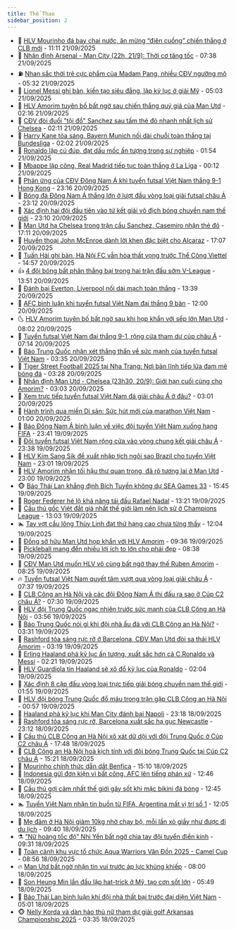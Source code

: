 ```yaml
---
title: Thể Thao
sidebar_position: 2
---
```


<!-- dantri-the-thao:START -->
- 🎡 [HLV Mourinho đá bay chai nước, ăn mừng “điên cuồng” chiến thắng ở CLB mới](https://dantri.com.vn/the-thao/hlv-mourinho-da-bay-chai-nuoc-an-mung-dien-cuong-chien-thang-o-clb-moi-20250921181039849.htm) - 11:11 21/09/2025
- 💯 [Nhận định Arsenal - Man City &lpar;22h, 21/9&rpar;: Thời cơ tăng tốc](https://dantri.com.vn/the-thao/nhan-dinh-arsenal-man-city-22h-219-thoi-co-tang-toc-20250921103440560.htm) - 07:38 21/09/2025
- ⛽️ [Nhan sắc thời trẻ cực phẩm của Madam Pang, nhiều CĐV ngưỡng mộ](https://dantri.com.vn/the-thao/nhan-sac-thoi-tre-cuc-pham-cua-madam-pang-nhieu-cdv-nguong-mo-20250921123218015.htm) - 05:32 21/09/2025
- 💃 [Lionel Messi ghi bàn, kiến tạo siêu đẳng, lập kỷ lục ở giải Mỹ](https://dantri.com.vn/the-thao/lionel-messi-ghi-ban-kien-tao-sieu-dang-lap-ky-luc-o-giai-my-20250921120329321.htm) - 05:03 21/09/2025
- 🌈 [HLV Amorim tuyên bố bất ngờ sau chiến thắng quý giá của Man Utd](https://dantri.com.vn/the-thao/hlv-amorim-tuyen-bo-bat-ngo-sau-chien-thang-quy-gia-cua-man-utd-20250921081548243.htm) - 02:16 21/09/2025
- 🦅 [CĐV đòi đuổi &quot;tội đồ&quot; Sanchez sau tấm thẻ đỏ nhanh nhất lịch sử Chelsea](https://dantri.com.vn/the-thao/cdv-doi-duoi-toi-do-sanchez-sau-tam-the-do-nhanh-nhat-lich-su-chelsea-20250921090258600.htm) - 02:11 21/09/2025
- 🌝 [Harry Kane tỏa sáng, Bayern Munich nối dài chuỗi toàn thắng tại Bundesliga](https://dantri.com.vn/the-thao/harry-kane-toa-sang-bayern-munich-noi-dai-chuoi-toan-thang-tai-bundesliga-20250921085319483.htm) - 02:02 21/09/2025
- 🚀 [Ronaldo lập cú đúp, đạt dấu mốc ấn tượng trong sự nghiệp](https://dantri.com.vn/the-thao/ronaldo-lap-cu-dup-dat-dau-moc-an-tuong-trong-su-nghiep-20250921083000522.htm) - 01:54 21/09/2025
- 🎉 [Mbappe lập công, Real Madrid tiếp tục toàn thắng ở La Liga](https://dantri.com.vn/the-thao/mbappe-lap-cong-real-madrid-tiep-tuc-toan-thang-o-la-liga-20250921071209434.htm) - 00:12 21/09/2025
- 📝 [Phản ứng của CĐV Đông Nam Á khi tuyển futsal Việt Nam thắng 9-1 Hong Kong](https://dantri.com.vn/the-thao/phan-ung-cua-cdv-dong-nam-a-khi-tuyen-futsal-viet-nam-thang-9-1-hong-kong-20250920222432490.htm) - 23:16 20/09/2025
- 🦄 [Bóng đá Đông Nam Á thắng lớn ở lượt đầu vòng loại giải futsal châu Á](https://dantri.com.vn/the-thao/bong-da-dong-nam-a-thang-lon-o-luot-dau-vong-loai-giai-futsal-chau-a-20250920235753976.htm) - 23:12 20/09/2025
- 🎉 [Xác định hai đội đầu tiên vào tứ kết giải vô địch bóng chuyền nam thế giới](https://dantri.com.vn/the-thao/xac-dinh-hai-doi-dau-tien-vao-tu-ket-giai-vo-dich-bong-chuyen-nam-the-gioi-20250920231255403.htm) - 23:10 20/09/2025
- 💼 [Man Utd hạ Chelsea trong trận cầu Sanchez, Casemiro nhận thẻ đỏ](https://dantri.com.vn/the-thao/man-utd-ha-chelsea-trong-tran-cau-sanchez-casemiro-nhan-the-do-20250920230415723.htm) - 17:11 20/09/2025
- 🤡 [Huyền thoại John McEnroe dành lời khen đặc biệt cho Alcaraz](https://dantri.com.vn/the-thao/huyen-thoai-john-mcenroe-danh-loi-khen-dac-biet-cho-alcaraz-20250920210724350.htm) - 17:07 20/09/2025
- 🦆 [Tuấn Hải ghi bàn, Hà Nội FC vẫn hòa thất vọng trước Thể Công Viettel](https://dantri.com.vn/the-thao/tuan-hai-ghi-ban-ha-noi-fc-van-hoa-that-vong-truoc-the-cong-viettel-20250920214900423.htm) - 14:57 20/09/2025
- 👍 [4 đội bóng bất phân thắng bại trong hai trận đấu sớm V-League](https://dantri.com.vn/the-thao/4-doi-bong-bat-phan-thang-bai-trong-hai-tran-dau-som-v-league-20250920204733911.htm) - 13:51 20/09/2025
- 💼 [Đánh bại Everton, Liverpool nối dài mạch toàn thắng](https://dantri.com.vn/the-thao/danh-bai-everton-liverpool-noi-dai-mach-toan-thang-20250920203855342.htm) - 13:39 20/09/2025
- 🦒 [AFC bình luận khi tuyển futsal Việt Nam đại thắng 9 bàn](https://dantri.com.vn/the-thao/afc-binh-luan-khi-tuyen-futsal-viet-nam-dai-thang-9-ban-20250920185917701.htm) - 12:00 20/09/2025
- 🌜 [HLV Amorim tuyên bố bất ngờ sau khi họp khẩn với sếp lớn Man Utd](https://dantri.com.vn/the-thao/hlv-amorim-tuyen-bo-bat-ngo-sau-khi-hop-khan-voi-sep-lon-man-utd-20250920140200130.htm) - 08:02 20/09/2025
- 🦆 [Tuyển futsal Việt Nam đại thắng 9-1, rộng cửa tham dự cúp châu Á](https://dantri.com.vn/the-thao/tuyen-futsal-viet-nam-dai-thang-9-1-rong-cua-tham-du-cup-chau-a-20250920141303988.htm) - 07:14 20/09/2025
- 💪 [Báo Trung Quốc nhận xét thẳng thắn về sức mạnh của tuyển futsal Việt Nam](https://dantri.com.vn/the-thao/bao-trung-quoc-nhan-xet-thang-than-ve-suc-manh-cua-tuyen-futsal-viet-nam-20250920103453880.htm) - 03:35 20/09/2025
- 🧠 [Tiger Street Football 2025 tại Nha Trang: Nơi bản lĩnh tiếp lửa đam mê bóng đá](https://dantri.com.vn/the-thao/tiger-street-football-2025-tai-nha-trang-noi-ban-linh-tiep-lua-dam-me-bong-da-20250920095541027.htm) - 03:28 20/09/2025
- 🦄 [Nhận định Man Utd - Chelsea &lpar;23h30, 20/9&rpar;: Giới hạn cuối cùng cho Amorim?](https://dantri.com.vn/the-thao/nhan-dinh-man-utd-chelsea-23h30-209-gioi-han-cuoi-cung-cho-amorim-20250920100321276.htm) - 03:03 20/09/2025
- 🥸 [Xem trực tiếp tuyển futsal Việt Nam đá giải châu Á ở đâu?](https://dantri.com.vn/the-thao/xem-truc-tiep-tuyen-futsal-viet-nam-da-giai-chau-a-o-dau-20250920094943669.htm) - 03:01 20/09/2025
- 🤠 [Hành trình qua miền Di sản: Sức hút mới của marathon Việt Nam](https://dantri.com.vn/the-thao/hanh-trinh-qua-mien-di-san-suc-hut-moi-cua-marathon-viet-nam-20250919232350399.htm) - 01:00 20/09/2025
- 👺 [Báo Đông Nam Á bình luận về việc đội tuyển Việt Nam xuống hạng FIFA](https://dantri.com.vn/the-thao/bao-dong-nam-a-binh-luan-ve-viec-doi-tuyen-viet-nam-xuong-hang-fifa-20250919235424291.htm) - 23:41 19/09/2025
- 📝 [Đội tuyển futsal Việt Nam rộng cửa vào vòng chung kết giải châu Á](https://dantri.com.vn/the-thao/doi-tuyen-futsal-viet-nam-rong-cua-vao-vong-chung-ket-giai-chau-a-20250920002509871.htm) - 23:38 19/09/2025
- 🦆 [HLV Kim Sang Sik đề xuất nhập tịch ngôi sao Brazil cho tuyển Việt Nam](https://dantri.com.vn/the-thao/hlv-kim-sang-sik-de-xuat-nhap-tich-ngoi-sao-brazil-cho-tuyen-viet-nam-20250919233209072.htm) - 23:01 19/09/2025
- 🥳 [HLV Amorim nhận tối hậu thư quan trọng, đã rõ tương lai ở Man Utd](https://dantri.com.vn/the-thao/hlv-amorim-nhan-toi-hau-thu-quan-trong-da-ro-tuong-lai-o-man-utd-20250919222847688.htm) - 23:00 19/09/2025
- 🐵 [Báo Thái Lan khẳng định Bích Tuyền không dự SEA Games 33](https://dantri.com.vn/the-thao/bao-thai-lan-khang-dinh-bich-tuyen-khong-du-sea-games-33-20250919224508896.htm) - 15:45 19/09/2025
- 🤩 [Roger Federer hé lộ khả năng tái đấu Rafael Nadal](https://dantri.com.vn/the-thao/roger-federer-he-lo-kha-nang-tai-dau-rafael-nadal-20250919202118027.htm) - 13:21 19/09/2025
- 🤠 [Cầu thủ gốc Việt đắt giá nhất thế giới làm nên lịch sử ở Champions League](https://dantri.com.vn/the-thao/cau-thu-goc-viet-dat-gia-nhat-the-gioi-lam-nen-lich-su-o-champions-league-20250919200313784.htm) - 13:03 19/09/2025
- 🏊 [Tay vợt cầu lông Thùy Linh đạt thứ hạng cao chưa từng thấy](https://dantri.com.vn/the-thao/tay-vot-cau-long-thuy-linh-dat-thu-hang-cao-chua-tung-thay-20250919190407334.htm) - 12:04 19/09/2025
- 🗽 [Đồng sở hữu Man Utd họp khẩn với HLV Amorim](https://dantri.com.vn/the-thao/dong-so-huu-man-utd-hop-khan-voi-hlv-amorim-20250919153028022.htm) - 09:36 19/09/2025
- 🚀 [Pickleball mang đến nhiều lợi ích to lớn cho phái đẹp](https://dantri.com.vn/the-thao/pickleball-mang-den-nhieu-loi-ich-to-lon-cho-phai-dep-20250919153053575.htm) - 08:38 19/09/2025
- 🎉 [CĐV Man Utd muốn HLV vô cùng bất ngờ thay thế Ruben Amorim](https://dantri.com.vn/the-thao/cdv-man-utd-muon-hlv-vo-cung-bat-ngo-thay-the-ruben-amorim-20250919142455380.htm) - 08:25 19/09/2025
- 🔥 [Tuyển futsal Việt Nam quyết tâm vượt qua vòng loại giải châu Á](https://dantri.com.vn/the-thao/tuyen-futsal-viet-nam-quyet-tam-vuot-qua-vong-loai-giai-chau-a-20250919143504661.htm) - 07:37 19/09/2025
- 🎉 [CLB Công an Hà Nội và các đội Đông Nam Á thi đấu ra sao ở Cúp C2 châu Á?](https://dantri.com.vn/the-thao/clb-cong-an-ha-noi-va-cac-doi-dong-nam-a-thi-dau-ra-sao-o-cup-c2-chau-a-20250919111917753.htm) - 07:30 19/09/2025
- 🎡 [HLV đội Trung Quốc ngạc nhiên trước sức mạnh của CLB Công an Hà Nội](https://dantri.com.vn/the-thao/hlv-doi-trung-quoc-ngac-nhien-truoc-suc-manh-cua-clb-cong-an-ha-noi-20250919105624774.htm) - 03:56 19/09/2025
- 🐻 [Báo Trung Quốc nói gì khi đội nhà ẩu đả với CLB Công an Hà Nội?](https://dantri.com.vn/the-thao/bao-trung-quoc-noi-gi-khi-doi-nha-au-da-voi-clb-cong-an-ha-noi-20250919103111117.htm) - 03:31 19/09/2025
- 🌊 [Rashford tỏa sáng rực rỡ ở Barcelona, CĐV Man Utd đòi sa thải HLV Amorim](https://dantri.com.vn/the-thao/rashford-toa-sang-ruc-ro-o-barcelona-cdv-man-utd-doi-sa-thai-hlv-amorim-20250919101245914.htm) - 03:19 19/09/2025
- 💃 [Erling Haaland phá kỷ lục ấn tượng, xuất sắc hơn cả C.Ronaldo và Messi](https://dantri.com.vn/the-thao/erling-haaland-pha-ky-luc-an-tuong-xuat-sac-hon-ca-cronaldo-va-messi-20250919092113842.htm) - 02:21 19/09/2025
- 🤔 [HLV Guardiola tin Haaland sẽ xô đổ kỷ lục của Ronaldo](https://dantri.com.vn/the-thao/hlv-guardiola-tin-haaland-se-xo-do-ky-luc-cua-ronaldo-20250919070420385.htm) - 02:04 19/09/2025
- 🤭 [Xác định 8 cặp đấu vòng loại trực tiếp giải bóng chuyền nam thế giới](https://dantri.com.vn/the-thao/xac-dinh-8-cap-dau-vong-loai-truc-tiep-giai-bong-chuyen-nam-the-gioi-20250919010600394.htm) - 01:55 19/09/2025
- 👹 [HLV đội bóng Trung Quốc đổ máu trong trận gặp CLB Công an Hà Nội](https://dantri.com.vn/the-thao/hlv-doi-bong-trung-quoc-do-mau-trong-tran-gap-clb-cong-an-ha-noi-20250919074927388.htm) - 00:57 19/09/2025
- 🗽 [Haaland phá kỷ lục khi Man City đánh bại Napoli](https://dantri.com.vn/the-thao/haaland-pha-ky-luc-khi-man-city-danh-bai-napoli-20250919061830273.htm) - 23:18 18/09/2025
- 🥳 [Rashford tỏa sáng rực rỡ, Barcelona xuất sắc hạ gục Newcastle](https://dantri.com.vn/the-thao/rashford-toa-sang-ruc-ro-barcelona-xuat-sac-ha-guc-newcastle-20250919061226338.htm) - 23:12 18/09/2025
- 💃 [Cầu thủ CLB Công an Hà Nội xô xát dữ dội với đội Trung Quốc ở Cúp C2 châu Á](https://dantri.com.vn/the-thao/cau-thu-clb-cong-an-ha-noi-xo-xat-du-doi-voi-doi-trung-quoc-o-cup-c2-chau-a-20250919004146808.htm) - 17:48 18/09/2025
- 🧰 [CLB Công an Hà Nội hoà kịch tính với đội bóng Trung Quốc tại Cúp C2 châu Á](https://dantri.com.vn/the-thao/clb-cong-an-ha-noi-hoa-kich-tinh-voi-doi-bong-trung-quoc-tai-cup-c2-chau-a-20250918221258275.htm) - 15:21 18/09/2025
- 💪 [Mourinho chính thức dẫn dắt Benfica](https://dantri.com.vn/the-thao/mourinho-chinh-thuc-dan-dat-benfica-20250918220930064.htm) - 15:10 18/09/2025
- 🚀 [Indonesia gửi đơn kiện vì bất công, AFC lên tiếng phán xử](https://dantri.com.vn/the-thao/indonesia-gui-don-kien-vi-bat-cong-afc-len-tieng-phan-xu-20250918192151369.htm) - 12:46 18/09/2025
- 🤠 [Cầu thủ gợi cảm nhất thế giới gây sốt khi mặc bikini đá bóng](https://dantri.com.vn/the-thao/cau-thu-goi-cam-nhat-the-gioi-gay-sot-khi-mac-bikini-da-bong-20250918194535016.htm) - 12:45 18/09/2025
- 🏊 [Tuyển Việt Nam nhận tin buồn từ FIFA, Argentina mất vị trí số 1](https://dantri.com.vn/the-thao/tuyen-viet-nam-nhan-tin-buon-tu-fifa-argentina-mat-vi-tri-so-1-20250918185020580.htm) - 12:05 18/09/2025
- 🦄 [Mẹ đảm ở Hà Nội giảm 10kg nhờ chạy bộ, mỗi lần xỏ giầy như được đi du lịch](https://dantri.com.vn/doi-song/me-dam-o-ha-noi-giam-10kg-nho-chay-bo-moi-lan-xo-giay-nhu-duoc-di-du-lich-20250918160546621.htm) - 09:40 18/09/2025
- ⚗️ [“Nữ hoàng tốc độ” Nhi Yến bất ngờ chia tay đội tuyển điền kinh](https://dantri.com.vn/the-thao/nu-hoang-toc-do-nhi-yen-bat-ngo-chia-tay-doi-tuyen-dien-kinh-20250918162711780.htm) - 09:31 18/09/2025
- 🥷 [Toàn cảnh khu vực tổ chức Aqua Warriors Vân Đồn 2025 - Camel Cup](https://dantri.com.vn/the-thao/toan-canh-khu-vuc-to-chuc-aqua-warriors-van-don-2025-camel-cup-20250918155307798.htm) - 08:56 18/09/2025
- 🔥 [Man Utd bất ngờ nhận tin vui trước áp lực khủng khiếp](https://dantri.com.vn/the-thao/man-utd-bat-ngo-nhan-tin-vui-truoc-ap-luc-khung-khiep-20250918125958702.htm) - 08:00 18/09/2025
- 🦅 [Son Heung Min lần đầu lập hat-trick ở Mỹ, tạo cơn sốt lớn](https://dantri.com.vn/the-thao/son-heung-min-lan-dau-lap-hat-trick-o-my-tao-con-sot-lon-20250918124145783.htm) - 05:49 18/09/2025
- 🌝 [Báo Thái Lan bình luận khi đội nhà thất bại trước đại diện Việt Nam](https://dantri.com.vn/the-thao/bao-thai-lan-binh-luan-khi-doi-nha-that-bai-truoc-dai-dien-viet-nam-20250918111939221.htm) - 05:01 18/09/2025
- 🐵 [Nelly Korda và dàn hảo thủ nữ tham dự giải golf Arkansas Championship 2025](https://dantri.com.vn/the-thao/nelly-korda-va-dan-hao-thu-nu-tham-du-giai-golf-arkansas-championship-2025-20250918142838295.htm) - 03:35 18/09/2025<!-- dantri-the-thao:END -->
